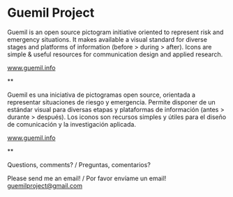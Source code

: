 # Guemil Project
Guemil is an open source pictogram initiative oriented to represent risk and emergency situations. It makes available a visual standard for diverse stages and platforms of information (before > during > after). Icons are simple & useful resources for communication design and applied research.

www.guemil.info

**

Guemil es una iniciativa de pictogramas open source, orientada a representar situaciones de riesgo y emergencia. Permite disponer de un estándar visual para diversas etapas y plataformas de información (antes > durante > después). Los iconos son recursos simples y útiles para el diseño de comunicación y la investigación aplicada.

www.guemil.info

**

Questions, comments? / Preguntas, comentarios?

Please send me an email! / Por favor envíame un email!
guemilproject@gmail.com
